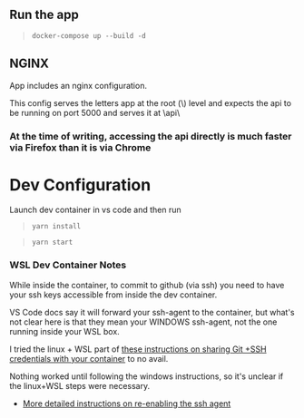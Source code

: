 ## Run the app
> `docker-compose up --build -d`

## NGINX
App includes an nginx configuration.

This config serves the letters app at the root (\\) level and expects the api to be running on port 5000 and serves it at \\api\\

### At the time of writing, accessing the api directly is much faster via Firefox than it is via Chrome

# Dev Configuration
Launch dev container in vs code and then run 
> `yarn install`

> `yarn start`

### WSL Dev Container Notes
While inside the container, to commit to github (via ssh) you need to have your ssh keys accessible from inside the dev container. 

VS Code docs say it will forward your ssh-agent to the container, but what's not clear here is that they mean your WINDOWS ssh-agent, not the one running inside your WSL box. 

I tried the linux + WSL part of [these instructions on sharing Git +SSH credentials with your container](https://code.visualstudio.com/docs/remote/containers#_sharing-git-credentials-with-your-container)
to no avail. 

Nothing worked until following the windows instructions, so it's unclear if the linux+WSL steps were necessary.

* [More detailed instructions on re-enabling the ssh agent](https://github.com/microsoft/vscode-remote-release/issues/3597#issuecomment-684942821)
